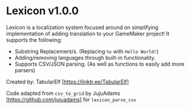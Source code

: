 # Lexicon v1.0.0

Lexicon is a localization system focused around on simplifying implementation of adding translation to your GameMaker project!
It supports the following:

* Substring Replacement/s. (Replacing `%s` with `Hello World!`)
* Adding/removing languages through built-in functionality.
* Supports CSV/JSON parsing. (As well as functions to easily add more parsers)

Created by: TabularElf [https://linktr.ee/TabularElf]

Code adapted from `csv_to_grid` by JujuAdams [https://github.com/jujuadams] for `lexicon_parse_csv`
